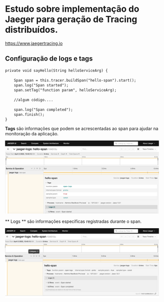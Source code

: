 # Estudo sobre implementação do Jaeger para geração de Tracing distribuídos.
https://www.jaegertracing.io

## Configuração de logs e tags
```
private void sayHello(String helloServiceArg) {

    Span span = this.tracer.buildSpan("hello-span").start();
    span.log("Span started");
    span.setTag("function param", helloServiceArg);
    
    //algum código....
    
    span.log("Span completed");
    span.finish();
}
```
**Tags** são informações que podem se acrescentadas ao span para ajudar na monitoração da aplicação.

![alt text](./images/span-tags.png)

** Logs **  são informações específicas registradas durante o span.

![alt text](./images/span-logs.png)

